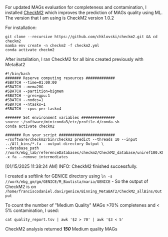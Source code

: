 For updated MAGs evaluation for completeness and contamination, 
I installed [CheckM2](https://github.com/chklovski/CheckM2) 
which improves the prediction of MAGs quality using ML. The version that I am using is CheckM2 version 1.0.2

For installation:
```
git clone --recursive https://github.com/chklovski/checkm2.git && cd checkm2
mamba env create -n checkm2 -f checkm2.yml
conda activate checkm2
```

After installation, I ran CheckM2 for all bins created previously with MetaBat2
```
#!/bin/bash
####### Reserve computing resources #############
#SBATCH --time=01:00:00
#SBATCH --mem=20G
#SBATCH --partition=bigmem
#SBATCH --gres=gpu:1
#SBATCH --nodes=1
#SBATCH --ntasks=1
#SBATCH --cpus-per-task=4

####### Set environment variables ###############
source ~/software/miniconda3/etc/profile.d/conda.sh
conda activate checkm2

####### Run your script #########################
~/software/checkm2/bin/checkm2 predict --threads 10 --input ../All_bins/*.fa --output-directory Output \
--database_path //work/ebg_lab/referenceDatabases/checkm2/CheckM2_database/uniref100.KO.1.dmnd -x fa --remove_intermediates
```

[01/15/2025 11:38:24 AM] INFO: CheckM2 finished successfully.

I created a softlink for GENICE directory using ```ln -s //work/ebg_gm/gm/GENICE/M_Bautista/maria/GENICE``` - So the output of CheckM2 is on ```/home/franciscodaniel.davi/genice/Binning_MetaBAT2/CheckM2_allBins/Output```

To count the number of "Medium Quality" MAGs >70% completenes and < 5% contamination, I used:
```
cat quality_report.tsv | awk '$2 > 70' | awk '$3 < 5'
```

CheckM2 analysis returned ***150*** Medium quality MAGs
